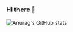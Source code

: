### Hi there 👋
![Anurag's GitHub stats](https://github-readme-stats.vercel.app/api?username=soksanchhom&show_icons=true&theme=radical)



